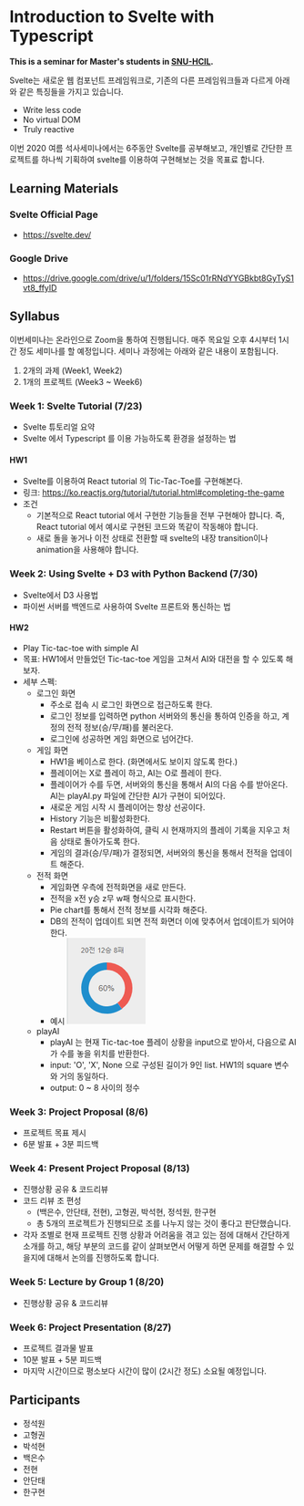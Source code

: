 # Introduction to Svelte with Typescript

**This is a seminar for Master's students in [SNU-HCIL](http://hcil.snu.ac.kr).**  

 Svelte는 새로운 웹 컴포넌트 프레임워크로, 기존의 다른 프레임워크들과 다르게 아래와 같은 특징들을 가지고 있습니다.
* Write less code
* No virtual DOM
* Truly reactive

 이번 2020 여름 석사세미나에서는 6주동안 Svelte를 공부해보고, 개인별로 간단한 프로젝트를 하나씩 기획하여 svelte를 이용하여 구현해보는 것을 목표료 합니다.

## Learning Materials

### Svelte Official Page
* https://svelte.dev/

### Google Drive
* https://drive.google.com/drive/u/1/folders/15Sc01rRNdYYGBkbt8GyTyS1vt8_ffyID

## Syllabus

이번세미나는 온라인으로 Zoom을 통하여 진행됩니다.
매주 목요일 오후 4시부터 1시간 정도 세미나를 할 예정입니다.
세미나 과정에는 아래와 같은 내용이 포함됩니다.

1. 2개의 과제 (Week1, Week2)
2. 1개의 프로젝트 (Week3 ~ Week6) 

### Week 1: Svelte Tutorial (7/23)

* Svelte 튜토리얼 요약
* Svelte 에서 Typescript 를 이용 가능하도록 환경을 설정하는 법

#### HW1

* Svelte를 이용하여 React tutorial 의 Tic-Tac-Toe를 구현해본다. 
* 링크: https://ko.reactjs.org/tutorial/tutorial.html#completing-the-game
* 조건
  * 기본적으로 React tutorial 에서 구현한 기능들을 전부 구현해아 햡니다. 즉, React tutorial 에서 예시로 구현된 코드와 똑같이 작동해야 합니다.
  * 새로 돌을 놓거나 이전 상태로 전환할 때 svelte의 내장 transition이나 animation을 사용해야 합니다.

### Week 2: Using Svelte + D3 with Python Backend (7/30)

* Svelte에서 D3 사용법
* 파이썬 서버를 백엔드로 사용하여 Svelte 프론트와 통신하는 법

#### HW2

* Play Tic-tac-toe with simple AI
* 목표: HW1에서 만들었던 Tic-tac-toe 게임을 고쳐서 AI와 대전을 할 수 있도록 해보자.
* 세부 스펙:
  * 로그인 화면
    * 주소로 접속 시 로그인 화면으로 접근하도록 한다.
    * 로그인 정보를 입력하면 python 서버와의 통신을 통하여 인증을 하고, 계정의 전적 정보(승/무/패)를 불러온다.
    * 로그인에 성공하면 게임 화면으로 넘어간다.
  * 게임 화면
    * HW1을 베이스로 한다. (화면에서도 보이지 않도록 한다.)
    * 플레이어는 X로 플레이 하고, AI는 O로 플레이 한다.
    * 플레이어가 수를 두면, 서버와의 통신을 통해서 AI의 다음 수를 받아온다. AI는 playAI.py 파일에 간단한 AI가 구현이 되어있다.
    * 새로운 게임 시작 시 플레이어는 항상 선공이다.
    * History 기능은 비활성화한다.
    * Restart 버튼을 활성화하여, 클릭 시 현재까지의 플레이 기록을 지우고 처음 상태로 돌아가도록 한다.
    * 게임의 결과(승/무/패)가 결정되면, 서버와의 통신을 통해서 전적을 업데이트 해준다.
  * 전적 화면
    * 게임화면 우측에 전적화면을 새로 만든다.
    * 전적을 x전 y승 z무 w패 형식으로 표시한다.
    * Pie chart를 통해서 전적 정보를 시각화 해준다.
    * DB의 전적이 업데이트 되면 전적 화면더 이에 맞추어서 업데이트가 되어야 한다. 
    * 예시 ![예시](./sample.png)
  * playAI
    * playAI 는 현재 Tic-tac-toe 플레이 상황을 input으로 받아서, 다음으로 AI가 수를 놓을 위치를 반환한다.
    * input: 'O', 'X', None 으로 구성된 길이가 9인 list. HW1의 square 변수와 거의 동일하다. 
    * output: 0 ~ 8 사이의 정수

### Week 3: Project Proposal (8/6)


* 프로젝트 목표 제시
* 6분 발표 + 3분 피드백

### Week 4: Present Project Proposal (8/13)

* 진행상황 공유 & 코드리뷰 
* 코드 리뷰 조 편성
  * (백은수, 안단태, 전현), 고형권, 박석현, 정석원, 한구현
  * 총 5개의 프로젝트가 진행되므로 조를 나누지 않는 것이 좋다고 판단했습니다.
* 각자 조별로 현재 프로젝트 진행 상황과 어려움을 겪고 있는 점에 대해서 간단하게 소개를 하고, 해당 부분의 코드를 같이 살펴보면서 어떻게 하면 문제를 해결할 수 있을지에 대해서 논의를 진행하도록 합니다.

### Week 5: Lecture by Group 1 (8/20)

* 진행상황 공유 & 코드리뷰

### Week 6: Project Presentation (8/27)

* 프로젝트 결과물 발표
* 10분 발표 + 5분 피드백
* 마지막 시간이므로 평소보다 시간이 많이 (2시간 정도) 소요될 예정입니다.


## Participants

* 정석원
* 고형권
* 박석현
* 백은수
* 전현
* 안단태
* 한구현